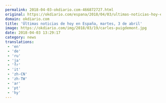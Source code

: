 ```yaml
---
permalink: 2018-04-03-okdiario.com-466872727.html
original: https://okdiario.com/espana/2018/04/03/ultimas-noticias-hoy-espana-martes-3-abril-2056059
domain: okdiario.com
title: 'Últimas noticias de hoy en España, martes, 3 de abril'
image: https://okdiario.com/img/2018/03/19/carles-puigdemont.jpg
date: 2018-04-03 13:29:17
category: news
translations: 
 - 'en'
 - 'de'
 - 'ru'
 - 'ja'
 - 'fr'
 - 'it'
 - 'zh-CN'
 - 'zh-TW'
 - 'ar'
 - 'pt'
 - 'hy'
---
```


